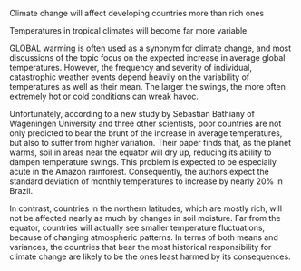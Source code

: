 Climate change will affect developing countries more than rich ones

Temperatures in tropical climates will become far more variable

GLOBAL warming is often used as a synonym for climate change, and most discussions of the topic focus on the expected increase in average global temperatures. However, the frequency and severity of individual, catastrophic weather events depend heavily on the variability of temperatures as well as their mean. The larger the swings, the more often extremely hot or cold conditions can wreak havoc.

Unfortunately, according to a new study by Sebastian Bathiany of Wageningen University and three other scientists, poor countries are not only predicted to bear the brunt of the increase in average temperatures, but also to suffer from higher variation. Their paper finds that, as the planet warms, soil in areas near the equator will dry up, reducing its ability to dampen temperature swings. This problem is expected to be especially acute in the Amazon rainforest. Consequently, the authors expect the standard deviation of monthly temperatures to increase by nearly 20% in Brazil.

In contrast, countries in the northern latitudes, which are mostly rich, will not be affected nearly as much by changes in soil moisture. Far from the equator, countries will actually see smaller temperature fluctuations, because of changing atmospheric patterns. In terms of both means and variances, the countries that bear the most historical responsibility for climate change are likely to be the ones least harmed by its consequences.